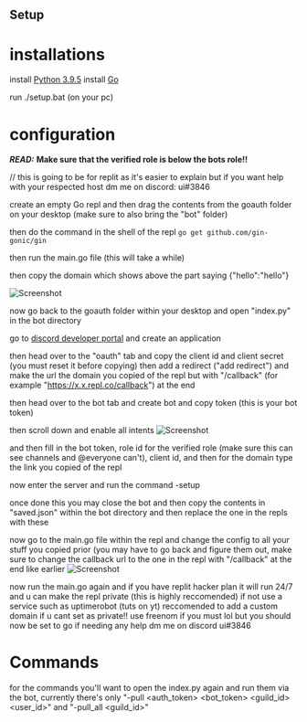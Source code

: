 ## Setup

# installations

install [Python 3.9.5](https://www.python.org/downloads/release/python-395/)
install [Go](https://go.dev/dl/)

run ./setup.bat (on your pc)

# configuration


***READ:*** **Make sure that the verified role is below the bots role!!**

// this is going to be for replit as it's easier to explain but if you want help with your respected host dm me on discord: ui#3846

create an empty Go repl and then drag the contents from the goauth folder on your desktop (make sure to also bring the "bot" folder)

then do the command in the shell of the repl `go get github.com/gin-gonic/gin`

then run the main.go file (this will take a while)

then copy the domain which shows above the part saying {"hello":"hello"}

![Screenshot](https://i.imgur.com/VCos1fO.png)

now go back to the goauth folder within your desktop and open "index.py" in the bot directory 

go to [discord developer portal](https://discord.com/developers/applications) and create an application

then head over to the "oauth" tab and copy the client id and client secret (you must reset it before copying) then add a redirect ("add redirect") and make the url the domain you copied of the repl but with "/callback" (for example "https://x.x.repl.co/callback") at the end

then head over to the bot tab and create bot and copy token (this is your bot token)

then scroll down and enable all intents
![Screenshot](https://i.imgur.com/mYvzZcO.png)


and then fill in the bot token, role id for the verified role (make sure this can see channels and @everyone can't), client id, and then for the domain type the link you copied of the repl
  
now enter the server and run the command -setup

once done this you may close the bot and then copy the contents in "saved.json" within the bot directory and then replace the one in the repls with these   

now go to the main.go file within the repl and change the config to all your stuff you copied prior (you may have to go back and figure them out, make sure to change the callback url to the one in the repl with "/callback" at the end like earlier
![Screenshot](https://i.imgur.com/OvGpTSX.png)

now run the main.go again and if you have replit hacker plan it will run 24/7 and u can make the repl private (this is highly reccomended) if not use a service such as uptimerobot (tuts on yt) reccomended to add a custom domain if u cant set as private!! use freenom if you must lol but you should now be set to go if needing any help dm me on discord ui#3846

# Commands
for the commands you'll want to open the index.py again and run them via the bot, currently there's only "-pull <auth_token> <bot_token> <guild_id> <user_id>" and "-pull_all <guild_id>"


